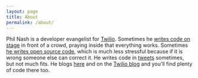 ```yaml
---
layout: page
title: About
permalink: /about/
---
```


Phil Nash is a developer evangelist for [Twilio](https://www.twilio.com). Sometimes he [writes code on stage](http://lanyrd.com/profile/philnash/) in front of a crowd, praying inside that everything works. Sometimes [he writes open source code](https://github.com/philnash/), which is much less stressful because if it is wrong someone else can correct it. He writes code in [tweets](https://twitter.com/philnash) sometimes, but not much fits. He blogs [here](/blog) and on the [Twilio blog](https://www.twilio.com/blog/author/phil) and you'll find plenty of code there too.
